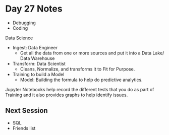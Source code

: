 # Day 27 Notes

* Debugging
* Coding

Data Science
- Ingest: Data Engineer
    - Get all the data from one or more sources and put it into a Data Lake/ Data Warehouse
- Transform: Data Scientist
    - Cleans, Normalize, and transforms it to Fit for Purpose.
- Training to build a Model
    - Model: Building the formula to help do predictive analytics.

Jupyter Notebooks help record the different tests that you do as part of Training
and it also provides graphs to help identify issues.

## Next Session

* SQL
* Friends list
# 
